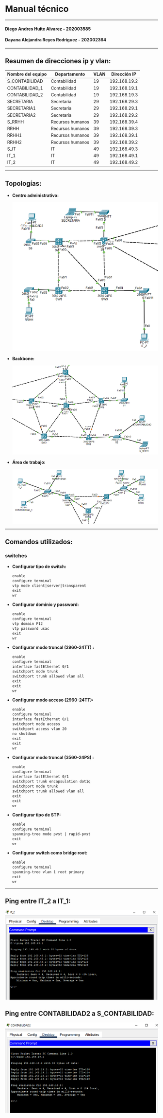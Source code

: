 # Manual técnico

---

#### Diego Andres Huite Alvarez - 202003585

#### Dayana Alejandra Reyes Rodríguez - 202002364

---

## Resumen de direcciones ip y vlan:

| Nombre del equipo | Departamento     | VLAN | Dirección IP |
| ----------------- | ---------------- | ---- | ------------ |
| S_CONTABILIDAD    | Contabilidad     | 19   | 192.168.19.2 |
| CONTABILIDAD_1    | Contabilidad     | 19   | 192.168.19.1 |
| CONTABILIDAD_2    | Contabilidad     | 19   | 192.168.19.3 |
| SECRETARIA        | Secretaría       | 29   | 192.168.29.3 |
| SECRETARIA1       | Secretaría       | 29   | 192.168.29.1 |
| SECRETARIA2       | Secretaría       | 29   | 192.168.29.2 |
| S_RRHH            | Recursos humanos | 39   | 192.168.39.4 |
| RRHH              | Recursos humanos | 39   | 192.168.39.3 |
| RRHH1             | Recursos humanos | 39   | 192.168.39.1 |
| RRHH2             | Recursos humanos | 39   | 192.168.39.2 |
| S_IT              | IT               | 49   | 192.168.49.3 |
| IT_1              | IT               | 49   | 192.168.49.1 |
| IT_2              | IT               | 49   | 192.168.49.2 |

---

## Topologías:

- **Centro administrativo:**
  
  ![image](./ANEXOS/ss1.png)

- **Backbone:**
  
  ![image](./ANEXOS/ss2.png)

- **Área de trabajo:**
  
  ![image](./ANEXOS/ss3.png)

---

## Comandos utilizados:

### switches

- **Configurar tipo de switch:**
  
  ```console
  enable
  configure terminal
  vtp mode client|server|transparent
  exit
  wr
  ```

- **Configurar dominio y password:**
  
  ```console
  enable
  configure terminal
  vtp domain P12
  vtp password usac
  exit
  wr
  ```

- **Configurar modo truncal (2960-24TT) :**
  
  ```console
  enable
  configure terminal
  interface fastEthernet 0/1
  switchport mode trunk
  switchport trunk allowed vlan all
  exit
  exit
  wr
  ```

- **Configurar modo acceso (2960-24TT):**
  
  ```console
  enable
  configure terminal
  interface fastEthernet 0/1
  switchport mode access
  switchport access vlan 20
  no shutdown
  exit
  exit
  wr
  ```

- **Configurar modo truncal (3560-24PS) :**
  
  ```console
  enable
  configure terminal
  interface fastEthernet 0/1
  switchport trunk encapsulation dot1q
  switchport mode trunk
  switchport trunk allowed vlan all
  exit
  exit
  wr
  ```

- **Configurar tipo de STP:**
  
  ```console
  enable 
  configure terminal
  spanning-tree mode pvst | rapid-pvst
  exit 
  wr
  ```

- **Configurar switch como bridge root:**
  
  ```console
  enable 
  configure terminal
  spanning-tree vlan 1 root primary
  exit 
  wr
  ```

---

## Ping entre IT_2 a IT_1:

  ![image](./ANEXOS/ss4.png)

## Ping entre CONTABILIDAD2 a S_CONTABILIDAD:

  ![image](./ANEXOS/ss5.png)
